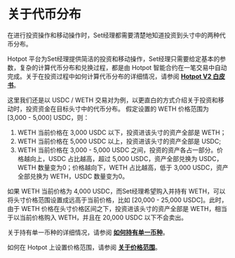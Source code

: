 # 关于代币分布

在进行投资操作和移动操作时，Set经理都需要清楚地知道投资到头寸中的两种代币分布。

Hotpot 平台为Set经理提供简洁的投资和移动操作，Set经理只需要给定基本的参数，复杂的计算代币分布和兑换过程，都是由 Hotpot 智能合约在一笔交易中自动完成。关于在投资过程中如何计算代币分布的详细情况，请参阅 [**Hotpot V2 白皮书**]()。



这里我们还是以 USDC / WETH 交易对为例，以更直白的方式介绍关于投资和移动时，投资资金在目标头寸中的代币分布。
假定设置的 WETH 价格范围为 [3,000 - 5,000] USDC，则：

1. WETH 当前价格在 3,000 USDC 以下，投资进该头寸的资产全部是 WETH；
2. WETH 当前价格在 5,000 USDC 以上，投资进该头寸的资产全部是 USDC;
3. WETH 当前价格在 3,000 - 5,000 USDC 之间，投资的资产各占一部分。价格越向上，USDC 占比越高，超过 5,000 USDC，资产全部兑换为 USDC，WETH 数量变为0；价格越向下，WETH 占比越高，低于 3,000 USDC，资产全部兑换为 WETH，USDC 数量变为0。

如果 WETH 当前价格为 4,000 USDC，而Set经理希望购入并持有 WETH，可以将头寸价格范围设置成远高于当前价格，比如 [20,000 - 25,000 USDC]。此时，由于 WETH 价格在头寸价格区间之下，投资进该头寸的资产全部是 WETH，相当于以当前价格购入 WETH，并且在 20,000 USDC 以下不会卖出。



关于持有单一币种的详细情况，请参阅 [**如何持有单一币种**](./10-附录1：如何持有单一币种.md)。

如何在 Hotpot 上设置价格范围，请参阅 [**关于价格范围**](./11-附录2：关于价格范围.md)。
